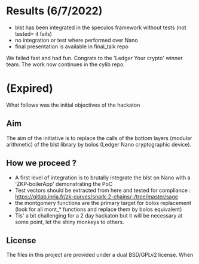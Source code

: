 # Results (6/7/2022)

- blst has been integrated in the speculos framework without tests (not tested= it fails)
- no integration or test where performed over Nano
- final presentation is available in final_talk repo

We failed fast and had fun. Congrats to the 'Ledger Your crypto' winner team. The work now continues in the cylib repo.


# (Expired) 
What follows was the initial objectives of the hackaton
## Aim
The aim of the initiative is to replace the calls of the bottom layers (modular arithmetic) of the blst library by bolos (Ledger Nano cryptographic device).

## How we proceed ?
- A first level of integration is to brutally integrate the blst on Nano with a 'ZKP-boilerApp' demonstrating the PoC
- Test vectors should be extracted from here and tested for compliance : https://gitlab.inria.fr/zk-curves/snark-2-chains/-/tree/master/sage
- the montgomery functions are the primary target for bolos replacement (look for all mont_* functions and replace them by bolos equivalent)
- Tis' a bit challenging for a 2 day hackaton but it will be necessary at some point, let the shiny monkeys to others.

## License

The files in this project are provided under a dual BSD/GPLv2 license. When
